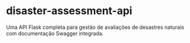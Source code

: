# disaster-assessment-api
Uma API Flask completa para gestão de avaliações de desastres naturais com documentação Swagger integrada.
